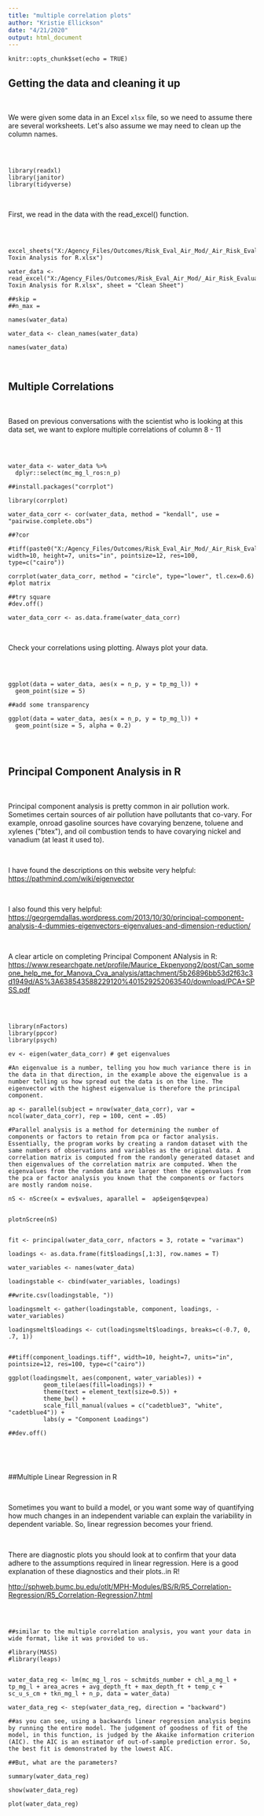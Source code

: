 ```yaml
---
title: "multiple correlation plots"
author: "Kristie Ellickson"
date: "4/21/2020"
output: html_document
---
```


```{r setup, include=FALSE}
knitr::opts_chunk$set(echo = TRUE)
```

## Getting the data and cleaning it up

<br>

We were given some data in an Excel `xlsx` file, so we need to assume there are several worksheets. Let's also assume we may need to clean up the column names.

<br>

```{r getpackages}

library(readxl)
library(janitor)
library(tidyverse)

```

<br>

First, we read in the data with the read_excel() function.

<br>

```{r get data}

excel_sheets("X:/Agency_Files/Outcomes/Risk_Eval_Air_Mod/_Air_Risk_Evaluation/R/R_Camp/TidyTuesday/multiple_correlation_viz/Algae Toxin Analysis for R.xlsx")

water_data <- read_excel("X:/Agency_Files/Outcomes/Risk_Eval_Air_Mod/_Air_Risk_Evaluation/R/R_Camp/TidyTuesday/multiple_correlation_viz/Algae Toxin Analysis for R.xlsx", sheet = "Clean Sheet")

##skip = 
##n_max = 

names(water_data)

water_data <- clean_names(water_data)

names(water_data)

```

<br>

## Multiple Correlations

<br>

Based on previous conversations with the scientist who is looking at this data set, we want to explore multiple correlations of column 8 - 11

<br>

```{r multiple correlations}

water_data <- water_data %>%
  dplyr::select(mc_mg_l_ros:n_p)

##install.packages("corrplot")

library(corrplot)

water_data_corr <- cor(water_data, method = "kendall", use = "pairwise.complete.obs")

##?cor

#tiff(paste0("X:/Agency_Files/Outcomes/Risk_Eval_Air_Mod/_Air_Risk_Evaluation/R/R_Camp/TidyTuesday/multiple_correlation_viz/water_data_corrplot.tiff"), width=10, height=7, units="in", pointsize=12, res=100, type=c("cairo")) 

corrplot(water_data_corr, method = "circle", type="lower", tl.cex=0.6) #plot matrix

##try square
#dev.off()

water_data_corr <- as.data.frame(water_data_corr)

```

<br>

Check your correlations using plotting. Always plot your data.

<br>


```{r scatter}

ggplot(data = water_data, aes(x = n_p, y = tp_mg_l)) +
  geom_point(size = 5)

##add some transparency

ggplot(data = water_data, aes(x = n_p, y = tp_mg_l)) +
  geom_point(size = 5, alpha = 0.2)


```

<br>

## Principal Component Analysis in R

<br>

Principal component analysis is pretty common in air pollution work. Sometimes certain sources of air pollution have pollutants that co-vary. For example, onroad gasoline sources have covarying benzene, toluene and xylenes ("btex"), and oil combustion tends to have covarying nickel and vanadium (at least it used to).

<br>

I have found the descriptions on this website very helpful: https://pathmind.com/wiki/eigenvector

<br>

I also found this very helpful:
https://georgemdallas.wordpress.com/2013/10/30/principal-component-analysis-4-dummies-eigenvectors-eigenvalues-and-dimension-reduction/


<br>

A clear article on completing Principal Component ANalysis in R: https://www.researchgate.net/profile/Maurice_Ekpenyong2/post/Can_someone_help_me_for_Manova_Cva_analysis/attachment/5b26896bb53d2f63c3d1949d/AS%3A638543588229120%401529252063540/download/PCA+SPSS.pdf

<br>

```{r pca}

library(nFactors)
library(ppcor)
library(psych)

ev <- eigen(water_data_corr) # get eigenvalues
 
#An eigenvalue is a number, telling you how much variance there is in the data in that direction, in the example above the eigenvalue is a number telling us how spread out the data is on the line. The eigenvector with the highest eigenvalue is therefore the principal component.

ap <- parallel(subject = nrow(water_data_corr), var = ncol(water_data_corr), rep = 100, cent = .05)

#Parallel analysis is a method for determining the number of components or factors to retain from pca or factor analysis. Essentially, the program works by creating a random dataset with the same numbers of observations and variables as the original data. A correlation matrix is computed from the randomly generated dataset and then eigenvalues of the correlation matrix are computed. When the eigenvalues from the random data are larger then the eigenvalues from the pca or factor analysis you known that the components or factors are mostly random noise.

nS <- nScree(x = ev$values, aparallel =  ap$eigen$qevpea)
        

plotnScree(nS)
        

fit <- principal(water_data_corr, nfactors = 3, rotate = "varimax")

loadings <- as.data.frame(fit$loadings[,1:3], row.names = T)
        
water_variables <- names(water_data)

loadingstable <- cbind(water_variables, loadings)

##write.csv(loadingstable, "))
        
loadingsmelt <- gather(loadingstable, component, loadings, -water_variables)

loadingsmelt$loadings <- cut(loadingsmelt$loadings, breaks=c(-0.7, 0, .7, 1))


##tiff(component_loadings.tiff", width=10, height=7, units="in", pointsize=12, res=100, type=c("cairo")) 

ggplot(loadingsmelt, aes(component, water_variables)) +
          geom_tile(aes(fill=loadings)) +
          theme(text = element_text(size=0.5)) +
          theme_bw() +
          scale_fill_manual(values = c("cadetblue3", "white", "cadetblue4")) +
          labs(y = "Component Loadings")
        
##dev.off()

        
```

<br>

##Multiple Linear Regression in R

<br>

Sometimes you want to build a model, or you want some way of quantifying how much changes in an independent variable can explain the variability in dependent variable. So, linear regression becomes your friend.

<br>

There are diagnostic plots you should look at to confirm that your data adhere to the assumptions required in linear regression. Here is a good explanation of these diagnostics and their plots..in R!

http://sphweb.bumc.bu.edu/otlt/MPH-Modules/BS/R/R5_Correlation-Regression/R5_Correlation-Regression7.html

<br>

```{r linear regression}

##similar to the multiple correlation analysis, you want your data in wide format, like it was provided to us.

#library(MASS)
#library(leaps)


water_data_reg <- lm(mc_mg_l_ros ~ schmitds_number + chl_a_mg_l + tp_mg_l + area_acres + avg_depth_ft + max_depth_ft + temp_c + sc_u_s_cm + tkn_mg_l + n_p, data = water_data)

water_data_reg <- step(water_data_reg, direction = "backward")

##as you can see, using a backwards linear regression analysis begins by running the entire model. The judgement of goodness of fit of the model, in this function, is judged by the Akaike information criterion (AIC). the AIC is an estimator of out-of-sample prediction error. So, the best fit is demonstrated by the lowest AIC.

##But, what are the parameters?

summary(water_data_reg)

show(water_data_reg)

plot(water_data_reg)


```
